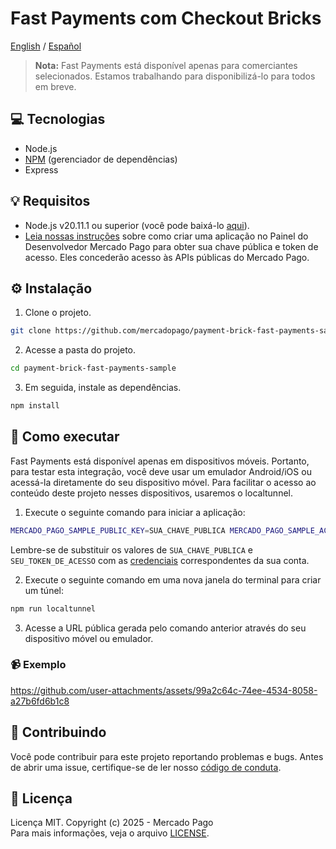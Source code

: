 # Fast Payments com Checkout Bricks

[English](README.md) / [Español](README.es.md)

> **Nota:** Fast Payments está disponível apenas para comerciantes selecionados. Estamos trabalhando para disponibilizá-lo para todos em breve.

## :computer: Tecnologias

- Node.js
- [NPM](https://www.npmjs.com) (gerenciador de dependências)
- Express

## 💡 Requisitos

- Node.js v20.11.1 ou superior (você pode baixá-lo [aqui](https://nodejs.org/)).
- [Leia nossas instruções](https://www.mercadopago.com/developers/pt/docs/getting-started) sobre como criar uma aplicação no Painel do Desenvolvedor Mercado Pago para obter sua chave pública e token de acesso. Eles concederão acesso às APIs públicas do Mercado Pago.

## :gear: Instalação

1. Clone o projeto.

```bash
git clone https://github.com/mercadopago/payment-brick-fast-payments-sample.git
```

2. Acesse a pasta do projeto.

```bash
cd payment-brick-fast-payments-sample
```

3. Em seguida, instale as dependências.

```bash
npm install
```

## 🌟 Como executar

Fast Payments está disponível apenas em dispositivos móveis. Portanto, para testar esta integração, você deve usar um emulador Android/iOS ou acessá-la diretamente do seu dispositivo móvel. Para facilitar o acesso ao conteúdo deste projeto nesses dispositivos, usaremos o localtunnel.

1. Execute o seguinte comando para iniciar a aplicação:

```bash
MERCADO_PAGO_SAMPLE_PUBLIC_KEY=SUA_CHAVE_PUBLICA MERCADO_PAGO_SAMPLE_ACCESS_TOKEN=SEU_TOKEN_DE_ACESSO npm start
```

Lembre-se de substituir os valores de `SUA_CHAVE_PUBLICA` e `SEU_TOKEN_DE_ACESSO` com as [credenciais](https://www.mercadopago.com/developers/panel) correspondentes da sua conta.

2. Execute o seguinte comando em uma nova janela do terminal para criar um túnel:
```bash
npm run localtunnel
```

3. Acesse a URL pública gerada pelo comando anterior através do seu dispositivo móvel ou emulador.

### :video_camera: Exemplo

https://github.com/user-attachments/assets/99a2c64c-74ee-4534-8058-a27b6fd6b1c8

## :handshake: Contribuindo

Você pode contribuir para este projeto reportando problemas e bugs. Antes de abrir uma issue, certifique-se de ler nosso [código de conduta](CODE_OF_CONDUCT.md).

## :bookmark: Licença

Licença MIT. Copyright (c) 2025 - Mercado Pago <br/>
Para mais informações, veja o arquivo [LICENSE](LICENSE).
